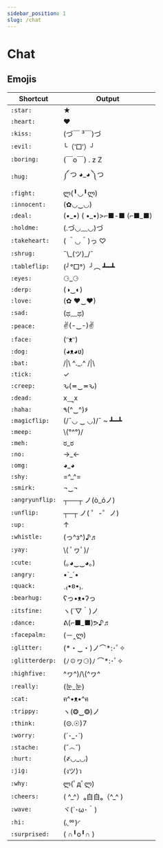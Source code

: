 ```yaml
---
sidebar_position: 1
slug: /chat
---
```


# Chat

## Emojis

| Shortcut        | Output                     |
| --------------- | -------------------------- |
| `:star:`        | ★                          |
| `:heart:`       | ❤                          |
| `:kiss:`        | (づ￣ ³￣)づ                 |
| `:evil:`        | ╰（‵□′）╯                  |
| `:boring:`      | (￣o￣) . z Z                |
| `:hug:`         | ༼ つ ◕_◕ ༽つ               |
| `:fight:`       | ლ(╹◡╹ლ)                    |
| `:innocent:`    | (✿◡‿◡)                     |
| `:deal:`        | (•\_•) ( •\_•)>⌐■-■ (⌐■_■) |
| `:holdme:`      | (.づ◡﹏◡)づ                 |
| `:takeheart:`   | ( ＾◡＾)っ ♡               |
| `:shrug:`       | ¯\\\_(ツ)\_/¯              |
| `:tableflip:`   | (╯°□°）╯︵ ┻━┻              |
| `:eyes:`        | ⚆_⚆                        |
| `:derp:`        | (◑‿◐)                      |
| `:love:`        | (✿ ♥‿♥)                    |
| `:sad:`         | (ಥ﹏ಥ)                      |
| `:peace:`       | ✌(-‿-)✌                    |
| `:face:`        | (ᵔᴥᵔ)                      |
| `:dog:`         | (◕ᴥ◕ʋ)                     |
| `:bat:`         | /\|\ ^._.^ /\|\            |
| `:tick:`        | ✓                          |
| `:creep:`       | ԅ(≖‿≖ԅ)                    |
| `:dead:`        | x⸑x                        |
| `:haha:`        | ٩(^‿^)۶                    |
| `:magicflip:`   | (/¯◡ ‿ ◡)/¯ ~ ┻━┻          |
| `:meep:`        | \\(°^°)/                   |
| `:meh:`         | ಠ_ಠ                        |
| `:no:`          | →_←                        |
| `:omg:`         | ◕_◕                        |
| `:shy:`         | =^_^=                      |
| `:smirk:`       | ¬‿¬                        |
| `:angryunflip:` | ┬──┬ ノ(ò_óノ)             |
| `:unflip:`      | ┬─┬ ノ( ゜-゜ノ)           |
| `:up:`          | ↑                          |
| `:whistle:`     | (っ^з^)♪♬                  |
| `:yay:`         | \\( ﾟヮﾟ)/                   |
| `:cute:`        | (｡◕‿‿◕｡)                   |
| `:angry:`       | •`_´•                      |
| `:quack:`       | ˎ₍•ʚ•₎ˏ                    |
| `:bearhug:`     | ʕっ•ᴥ•ʔっ                  |
| `:itsfine:`     | ヽ(´▽｀)ノ                 |
| `:dance:`       | ᕕ(⌐■_■)ᕗ♪♬                 |
| `:facepalm:`    | (－‸ლ)                     |
| `:glitter:`     | (\*・‿・)ノ⌒*:･ﾟ✧           |
| `:glitterderp:` | (ﾉ☉ヮ⚆)ﾉ ⌒*:･ﾟ✧             |
| `:highfive:`    | \^ヮ\^)/\\(\^ヮ\^          |
| `:really:`      | (눈_눈)                    |
| `:cat:`         | ฅ^•ᴥ•^ฅ                    |
| `:trippy:`      | ヽ(❂‿❂)ノ                  |
| `:think:`       | (⊙.☉)7                     |
| `:worry:`       | (´･_･`)                    |
| `:stache:`      | (ˇ෴ˇ)                      |
| `:hurt:`        | (҂◡_◡)                     |
| `:jig:`         | (งツ)ว                     |
| `:why:`         | ლ(ﾟдﾟლ)                      |
| `:cheers:`      | ( \^\_\^）ₒ自自ₒ（\^_\^ )  |
| `:wave:`        | ヾ(´･ω･｀)                 |
| `:hi:`          | (◟ᅇ)◜                      |
| `:surprised:`   | ( ∩╹o╹∩ )                  |